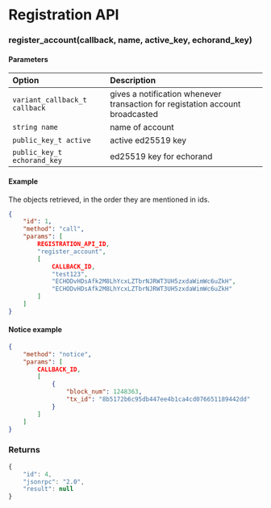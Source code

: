 # Registration API

### register_account(callback, name, active_key, echorand_key)

#### Parameters
| Option                        | Description                                                                   |
|:------------------------------|:------------------------------------------------------------------------------|
| `variant_callback_t callback` | gives a notification whenever transaction for registation account broadcasted |
| `string name`                 | name of account                                                               |
| `public_key_t active`         | active ed25519 key                                                            |
| `public_key_t echorand_key`   | ed25519 key for echorand                                                      |

#### Example

The objects retrieved, in the order they are mentioned in ids.

```json
{
    "id": 1,
    "method": "call",
    "params": [
        REGISTRATION_API_ID,
        "register_account",
        [
            CALLBACK_ID,
            "test123",
            "ECHODvHDsAfk2M8LhYcxLZTbrNJRWT3UH5zxdaWimWc6uZkH",
            "ECHODvHDsAfk2M8LhYcxLZTbrNJRWT3UH5zxdaWimWc6uZkH"
        ]
    ]
}
```

#### Notice example

```json
{
    "method": "notice",
    "params": [
        CALLBACK_ID,
        [
            {
                "block_num": 1248363,
                "tx_id": "8b5172b6c95db447ee4b1ca4cd076651189442dd"
            }
        ]
    ]
}
```

### Returns

```javascript
{
    "id": 4,
    "jsonrpc": "2.0",
    "result": null
}
```

